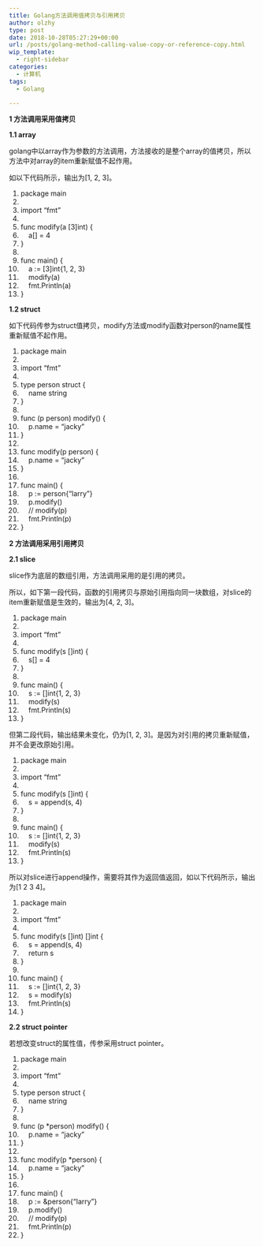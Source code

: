 ```yaml
---
title: Golang方法调用值拷贝与引用拷贝
author: olzhy
type: post
date: 2018-10-28T05:27:29+00:00
url: /posts/golang-method-calling-value-copy-or-reference-copy.html
wip_template:
  - right-sidebar
categories:
  - 计算机
tags:
  - Golang

---
```

**1 方法调用采用值拷贝**
  
**1.1 array**
    
golang中以array作为参数的方法调用，方法接收的是整个array的值拷贝，所以方法中对array的item重新赋值不起作用。
    
如以下代码所示，输出为[1, 2, 3]。

<div class="dp-highlighter">
  <div class="bar">
  </div>
  
  <ol start="1" class="dp-j">
    <li class="alt">
      <span><span class="keyword">package</span><span>&nbsp;main&nbsp;&nbsp;</span></span>
    </li>
    <li class="">
      <span>&nbsp;&nbsp;</span>
    </li>
    <li class="alt">
      <span><span class="keyword">import</span><span>&nbsp;</span><span class="string">&#8220;fmt&#8221;</span><span>&nbsp;&nbsp;</span></span>
    </li>
    <li class="">
      <span>&nbsp;&nbsp;</span>
    </li>
    <li class="alt">
      <span>func&nbsp;modify(a&nbsp;[<span class="number">3</span><span>]</span><span class="keyword">int</span><span>)&nbsp;{&nbsp;&nbsp;</span></span>
    </li>
    <li class="">
      <span>&nbsp;&nbsp;&nbsp;&nbsp;a[<span class="number"></span><span>]&nbsp;=&nbsp;</span><span class="number">4</span><span>&nbsp;&nbsp;</span></span>
    </li>
    <li class="alt">
      <span>}&nbsp;&nbsp;</span>
    </li>
    <li class="">
      <span>&nbsp;&nbsp;</span>
    </li>
    <li class="alt">
      <span>func&nbsp;main()&nbsp;{&nbsp;&nbsp;</span>
    </li>
    <li class="">
      <span>&nbsp;&nbsp;&nbsp;&nbsp;a&nbsp;:=&nbsp;[<span class="number">3</span><span>]</span><span class="keyword">int</span><span>{</span><span class="number">1</span><span>,&nbsp;</span><span class="number">2</span><span>,&nbsp;</span><span class="number">3</span><span>}&nbsp;&nbsp;</span></span>
    </li>
    <li class="alt">
      <span>&nbsp;&nbsp;&nbsp;&nbsp;modify(a)&nbsp;&nbsp;</span>
    </li>
    <li class="">
      <span>&nbsp;&nbsp;&nbsp;&nbsp;fmt.Println(a)&nbsp;&nbsp;</span>
    </li>
    <li class="alt">
      <span>}&nbsp;&nbsp;</span>
    </li>
  </ol>
</div>

**1.2 struct**
    
如下代码传参为struct值拷贝，modify方法或modify函数对person的name属性重新赋值不起作用。

<div class="dp-highlighter">
  <div class="bar">
  </div>
  
  <ol start="1" class="dp-j">
    <li class="alt">
      <span><span class="keyword">package</span><span>&nbsp;main&nbsp;&nbsp;</span></span>
    </li>
    <li class="">
      <span>&nbsp;&nbsp;</span>
    </li>
    <li class="alt">
      <span><span class="keyword">import</span><span>&nbsp;</span><span class="string">&#8220;fmt&#8221;</span><span>&nbsp;&nbsp;</span></span>
    </li>
    <li class="">
      <span>&nbsp;&nbsp;</span>
    </li>
    <li class="alt">
      <span>type&nbsp;person&nbsp;struct&nbsp;{&nbsp;&nbsp;</span>
    </li>
    <li class="">
      <span>&nbsp;&nbsp;&nbsp;&nbsp;name&nbsp;string&nbsp;&nbsp;</span>
    </li>
    <li class="alt">
      <span>}&nbsp;&nbsp;</span>
    </li>
    <li class="">
      <span>&nbsp;&nbsp;</span>
    </li>
    <li class="alt">
      <span>func&nbsp;(p&nbsp;person)&nbsp;modify()&nbsp;{&nbsp;&nbsp;</span>
    </li>
    <li class="">
      <span>&nbsp;&nbsp;&nbsp;&nbsp;p.name&nbsp;=&nbsp;<span class="string">&#8220;jacky&#8221;</span><span>&nbsp;&nbsp;</span></span>
    </li>
    <li class="alt">
      <span>}&nbsp;&nbsp;</span>
    </li>
    <li class="">
      <span>&nbsp;&nbsp;</span>
    </li>
    <li class="alt">
      <span>func&nbsp;modify(p&nbsp;person)&nbsp;{&nbsp;&nbsp;</span>
    </li>
    <li class="">
      <span>&nbsp;&nbsp;&nbsp;&nbsp;p.name&nbsp;=&nbsp;<span class="string">&#8220;jacky&#8221;</span><span>&nbsp;&nbsp;</span></span>
    </li>
    <li class="alt">
      <span>}&nbsp;&nbsp;</span>
    </li>
    <li class="">
      <span>&nbsp;&nbsp;</span>
    </li>
    <li class="alt">
      <span>func&nbsp;main()&nbsp;{&nbsp;&nbsp;</span>
    </li>
    <li class="">
      <span>&nbsp;&nbsp;&nbsp;&nbsp;p&nbsp;:=&nbsp;person{<span class="string">&#8220;larry&#8221;</span><span>}&nbsp;&nbsp;</span></span>
    </li>
    <li class="alt">
      <span>&nbsp;&nbsp;&nbsp;&nbsp;p.modify()&nbsp;&nbsp;</span>
    </li>
    <li class="">
      <span>&nbsp;&nbsp;&nbsp;&nbsp;<span class="comment">//&nbsp;modify(p)</span><span>&nbsp;&nbsp;</span></span>
    </li>
    <li class="alt">
      <span>&nbsp;&nbsp;&nbsp;&nbsp;fmt.Println(p)&nbsp;&nbsp;</span>
    </li>
    <li class="">
      <span>}&nbsp;&nbsp;</span>
    </li>
  </ol>
</div>

**2 方法调用采用引用拷贝**
  
**2.1 slice**
    
slice作为底层的数组引用，方法调用采用的是引用的拷贝。
    
所以，如下第一段代码，函数的引用拷贝与原始引用指向同一块数组，对slice的item重新赋值是生效的，输出为[4, 2, 3]。

<div class="dp-highlighter">
  <div class="bar">
  </div>
  
  <ol start="1" class="dp-j">
    <li class="alt">
      <span><span class="keyword">package</span><span>&nbsp;main&nbsp;&nbsp;</span></span>
    </li>
    <li class="">
      <span>&nbsp;&nbsp;</span>
    </li>
    <li class="alt">
      <span><span class="keyword">import</span><span>&nbsp;</span><span class="string">&#8220;fmt&#8221;</span><span>&nbsp;&nbsp;</span></span>
    </li>
    <li class="">
      <span>&nbsp;&nbsp;</span>
    </li>
    <li class="alt">
      <span>func&nbsp;modify(s&nbsp;[]<span class="keyword">int</span><span>)&nbsp;{&nbsp;&nbsp;</span></span>
    </li>
    <li class="">
      <span>&nbsp;&nbsp;&nbsp;&nbsp;s[<span class="number"></span><span>]&nbsp;=&nbsp;</span><span class="number">4</span><span>&nbsp;&nbsp;</span></span>
    </li>
    <li class="alt">
      <span>}&nbsp;&nbsp;</span>
    </li>
    <li class="">
      <span>&nbsp;&nbsp;</span>
    </li>
    <li class="alt">
      <span>func&nbsp;main()&nbsp;{&nbsp;&nbsp;</span>
    </li>
    <li class="">
      <span>&nbsp;&nbsp;&nbsp;&nbsp;s&nbsp;:=&nbsp;[]<span class="keyword">int</span><span>{</span><span class="number">1</span><span>,&nbsp;</span><span class="number">2</span><span>,&nbsp;</span><span class="number">3</span><span>}&nbsp;&nbsp;</span></span>
    </li>
    <li class="alt">
      <span>&nbsp;&nbsp;&nbsp;&nbsp;modify(s)&nbsp;&nbsp;</span>
    </li>
    <li class="">
      <span>&nbsp;&nbsp;&nbsp;&nbsp;fmt.Println(s)&nbsp;&nbsp;</span>
    </li>
    <li class="alt">
      <span>}&nbsp;&nbsp;</span>
    </li>
  </ol>
</div>

但第二段代码，输出结果未变化，仍为[1, 2, 3]。是因为对引用的拷贝重新赋值，并不会更改原始引用。

<div class="dp-highlighter">
  <div class="bar">
  </div>
  
  <ol start="1" class="dp-j">
    <li class="alt">
      <span><span class="keyword">package</span><span>&nbsp;main&nbsp;&nbsp;</span></span>
    </li>
    <li class="">
      <span>&nbsp;&nbsp;</span>
    </li>
    <li class="alt">
      <span><span class="keyword">import</span><span>&nbsp;</span><span class="string">&#8220;fmt&#8221;</span><span>&nbsp;&nbsp;</span></span>
    </li>
    <li class="">
      <span>&nbsp;&nbsp;</span>
    </li>
    <li class="alt">
      <span>func&nbsp;modify(s&nbsp;[]<span class="keyword">int</span><span>)&nbsp;{&nbsp;&nbsp;</span></span>
    </li>
    <li class="">
      <span>&nbsp;&nbsp;&nbsp;&nbsp;s&nbsp;=&nbsp;append(s,&nbsp;<span class="number">4</span><span>)&nbsp;&nbsp;</span></span>
    </li>
    <li class="alt">
      <span>}&nbsp;&nbsp;</span>
    </li>
    <li class="">
      <span>&nbsp;&nbsp;</span>
    </li>
    <li class="alt">
      <span>func&nbsp;main()&nbsp;{&nbsp;&nbsp;</span>
    </li>
    <li class="">
      <span>&nbsp;&nbsp;&nbsp;&nbsp;s&nbsp;:=&nbsp;[]<span class="keyword">int</span><span>{</span><span class="number">1</span><span>,&nbsp;</span><span class="number">2</span><span>,&nbsp;</span><span class="number">3</span><span>}&nbsp;&nbsp;</span></span>
    </li>
    <li class="alt">
      <span>&nbsp;&nbsp;&nbsp;&nbsp;modify(s)&nbsp;&nbsp;</span>
    </li>
    <li class="">
      <span>&nbsp;&nbsp;&nbsp;&nbsp;fmt.Println(s)&nbsp;&nbsp;</span>
    </li>
    <li class="alt">
      <span>}&nbsp;&nbsp;</span>
    </li>
  </ol>
</div>

所以对slice进行append操作，需要将其作为返回值返回，如以下代码所示，输出为[1 2 3 4]。

<div class="dp-highlighter">
  <div class="bar">
  </div>
  
  <ol start="1" class="dp-j">
    <li class="alt">
      <span><span class="keyword">package</span><span>&nbsp;main&nbsp;&nbsp;</span></span>
    </li>
    <li class="">
      <span>&nbsp;&nbsp;</span>
    </li>
    <li class="alt">
      <span><span class="keyword">import</span><span>&nbsp;</span><span class="string">&#8220;fmt&#8221;</span><span>&nbsp;&nbsp;</span></span>
    </li>
    <li class="">
      <span>&nbsp;&nbsp;</span>
    </li>
    <li class="alt">
      <span>func&nbsp;modify(s&nbsp;[]<span class="keyword">int</span><span>)&nbsp;[]</span><span class="keyword">int</span><span>&nbsp;{&nbsp;&nbsp;</span></span>
    </li>
    <li class="">
      <span>&nbsp;&nbsp;&nbsp;&nbsp;s&nbsp;=&nbsp;append(s,&nbsp;<span class="number">4</span><span>)&nbsp;&nbsp;</span></span>
    </li>
    <li class="alt">
      <span>&nbsp;&nbsp;&nbsp;&nbsp;<span class="keyword">return</span><span>&nbsp;s&nbsp;&nbsp;</span></span>
    </li>
    <li class="">
      <span>}&nbsp;&nbsp;</span>
    </li>
    <li class="alt">
      <span>&nbsp;&nbsp;</span>
    </li>
    <li class="">
      <span>func&nbsp;main()&nbsp;{&nbsp;&nbsp;</span>
    </li>
    <li class="alt">
      <span>&nbsp;&nbsp;&nbsp;&nbsp;s&nbsp;:=&nbsp;[]<span class="keyword">int</span><span>{</span><span class="number">1</span><span>,&nbsp;</span><span class="number">2</span><span>,&nbsp;</span><span class="number">3</span><span>}&nbsp;&nbsp;</span></span>
    </li>
    <li class="">
      <span>&nbsp;&nbsp;&nbsp;&nbsp;s&nbsp;=&nbsp;modify(s)&nbsp;&nbsp;</span>
    </li>
    <li class="alt">
      <span>&nbsp;&nbsp;&nbsp;&nbsp;fmt.Println(s)&nbsp;&nbsp;</span>
    </li>
    <li class="">
      <span>}&nbsp;&nbsp;</span>
    </li>
  </ol>
</div>

**2.2 struct pointer**
    
若想改变struct的属性值，传参采用struct pointer。

<div class="dp-highlighter">
  <div class="bar">
  </div>
  
  <ol start="1" class="dp-j">
    <li class="alt">
      <span><span class="keyword">package</span><span>&nbsp;main&nbsp;&nbsp;</span></span>
    </li>
    <li class="">
      <span>&nbsp;&nbsp;</span>
    </li>
    <li class="alt">
      <span><span class="keyword">import</span><span>&nbsp;</span><span class="string">&#8220;fmt&#8221;</span><span>&nbsp;&nbsp;</span></span>
    </li>
    <li class="">
      <span>&nbsp;&nbsp;</span>
    </li>
    <li class="alt">
      <span>type&nbsp;person&nbsp;struct&nbsp;{&nbsp;&nbsp;</span>
    </li>
    <li class="">
      <span>&nbsp;&nbsp;&nbsp;&nbsp;name&nbsp;string&nbsp;&nbsp;</span>
    </li>
    <li class="alt">
      <span>}&nbsp;&nbsp;</span>
    </li>
    <li class="">
      <span>&nbsp;&nbsp;</span>
    </li>
    <li class="alt">
      <span>func&nbsp;(p&nbsp;*person)&nbsp;modify()&nbsp;{&nbsp;&nbsp;</span>
    </li>
    <li class="">
      <span>&nbsp;&nbsp;&nbsp;&nbsp;p.name&nbsp;=&nbsp;<span class="string">&#8220;jacky&#8221;</span><span>&nbsp;&nbsp;</span></span>
    </li>
    <li class="alt">
      <span>}&nbsp;&nbsp;</span>
    </li>
    <li class="">
      <span>&nbsp;&nbsp;</span>
    </li>
    <li class="alt">
      <span>func&nbsp;modify(p&nbsp;*person)&nbsp;{&nbsp;&nbsp;</span>
    </li>
    <li class="">
      <span>&nbsp;&nbsp;&nbsp;&nbsp;p.name&nbsp;=&nbsp;<span class="string">&#8220;jacky&#8221;</span><span>&nbsp;&nbsp;</span></span>
    </li>
    <li class="alt">
      <span>}&nbsp;&nbsp;</span>
    </li>
    <li class="">
      <span>&nbsp;&nbsp;</span>
    </li>
    <li class="alt">
      <span>func&nbsp;main()&nbsp;{&nbsp;&nbsp;</span>
    </li>
    <li class="">
      <span>&nbsp;&nbsp;&nbsp;&nbsp;p&nbsp;:=&nbsp;&person{<span class="string">&#8220;larry&#8221;</span><span>}&nbsp;&nbsp;</span></span>
    </li>
    <li class="alt">
      <span>&nbsp;&nbsp;&nbsp;&nbsp;p.modify()&nbsp;&nbsp;</span>
    </li>
    <li class="">
      <span>&nbsp;&nbsp;&nbsp;&nbsp;<span class="comment">//&nbsp;modify(p)</span><span>&nbsp;&nbsp;</span></span>
    </li>
    <li class="alt">
      <span>&nbsp;&nbsp;&nbsp;&nbsp;fmt.Println(p)&nbsp;&nbsp;</span>
    </li>
    <li class="">
      <span>}&nbsp;&nbsp;</span>
    </li>
  </ol>
</div>